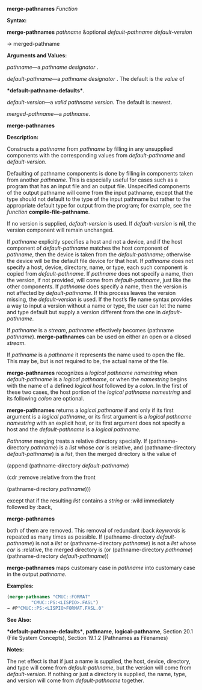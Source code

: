 **merge-pathnames** *Function* 



**Syntax:** 



**merge-pathnames** *pathname* &amp;optional *default-pathname default-version* 



→ merged-pathname 



**Arguments and Values:** 



*pathname*—a *pathname designator* . 



*default-pathname*—a *pathname designator* . The default is the *value* of 



**\*default-pathname-defaults\***. 



*default-version*—a *valid pathname version*. The default is :newest. 



*merged-pathname*—a *pathname*. 







 



 



**merge-pathnames** 



**Description:** 



Constructs a *pathname* from *pathname* by filling in any unsupplied components with the corresponding values from *default-pathname* and *default-version*. 



Defaulting of pathname components is done by filling in components taken from another *pathname*. This is especially useful for cases such as a program that has an input file and an output file. Unspecified components of the output pathname will come from the input pathname, except that the type should not default to the type of the input pathname but rather to the appropriate default type for output from the program; for example, see the *function* **compile-file-pathname**. 



If no version is supplied, *default-version* is used. If *default-version* is **nil**, the version component will remain unchanged. 



If *pathname* explicitly specifies a host and not a device, and if the host component of *default-pathname* matches the host component of *pathname*, then the device is taken from the *default-pathname*; otherwise the device will be the default file device for that host. If *pathname* does not specify a host, device, directory, name, or type, each such component is copied from *default-pathname*. If *pathname* does not specify a name, then the version, if not provided, will come from *default-pathname*, just like the other components. If *pathname* does specify a name, then the version is not affected by *default-pathname*. If this process leaves the version missing, the *default-version* is used. If the host’s file name syntax provides a way to input a version without a name or type, the user can let the name and type default but supply a version different from the one in *default-pathname*. 



If *pathname* is a *stream*, *pathname* effectively becomes (pathname *pathname*). **merge-pathnames** can be used on either an open or a closed *stream*. 



If *pathname* is a *pathname* it represents the name used to open the file. This may be, but is not required to be, the actual name of the file. 



**merge-pathnames** recognizes a *logical pathname namestring* when *default-pathname* is a *logical pathname*, or when the *namestring* begins with the name of a defined *logical host* followed by a *colon*. In the first of these two cases, the host portion of the *logical pathname namestring* and its following *colon* are optional. 



**merge-pathnames** returns a *logical pathname* if and only if its first argument is a *logical pathname*, or its first argument is a *logical pathname namestring* with an explicit host, or its first argument does not specify a host and the *default-pathname* is a *logical pathname*. 



*Pathname* merging treats a relative directory specially. If (pathname-directory *pathname*) is a *list* whose *car* is :relative, and (pathname-directory *default-pathname*) is a *list*, then the merged directory is the value of 



(append (pathname-directory *default-pathname*) 



(cdr ;remove :relative from the front 



(pathname-directory *pathname*))) 



except that if the resulting *list* contains a *string* or :wild immediately followed by :back, 



 



 



**merge-pathnames** 



both of them are removed. This removal of redundant :back *keywords* is repeated as many times as possible. If (pathname-directory *default-pathname*) is not a *list* or (pathname-directory *pathname*) is not a *list* whose *car* is :relative, the merged directory is (or (pathname-directory *pathname*) (pathname-directory *default-pathname*)) 



**merge-pathnames** maps customary case in *pathname* into customary case in the output *pathname*. 



**Examples:**
```lisp
(merge-pathnames "CMUC::FORMAT" 
		 "CMUC::PS:<LISPIO>.FASL") 
→ #P"CMUC::PS:<LISPIO>FORMAT.FASL.0" 
```
**See Also:** 



**\*default-pathname-defaults\***, **pathname**, **logical-pathname**, Section 20.1 (File System Concepts), Section 19.1.2 (Pathnames as Filenames) 



**Notes:** 



The net effect is that if just a name is supplied, the host, device, directory, and type will come from *default-pathname*, but the version will come from *default-version*. If nothing or just a directory is supplied, the name, type, and version will come from *default-pathname* together. 





